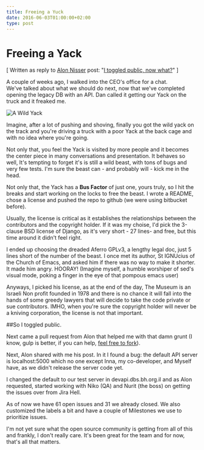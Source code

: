 ```yaml
---
title: Freeing a Yuck
date: 2016-06-03T01:00:00+02:00
type: post
---
```


# Freeing a Yack

[ Written as reply to [Alon Nisser](https://medium.com/u/2a5400d58707) post: "[I toggled public, now what?](https://medium.com/@alonisser/i-toggled-public-now-what-6b42959db251#.e8vt352qf)" ]  

A couple of weeks ago, I walked into the CEO's office for a chat.  
We've talked about what we should do next, now that we've completed opening the legacy DB with an API. Dan called it getting our Yack on the truck and it freaked me.


![A Wild Yack](https://cdn-images-1.medium.com/max/800/1*z5udGDTt7uL5VINRClZLdw.jpeg)

Imagine, after a lot of pushing and shoving, finally you got the wild yack on the track and you're driving a truck with a poor Yack at the back cage and with no idea where you're going.  

Not only that, you feel the Yack is visited by more people and it becomes the center piece in many conversations and presentation. It behaves so well, It's tempting to forget it's is still a wild beast, with tons of bugs and very few tests. I'm sure the beast can - and probably will - kick me in the head.  

Not only that, the Yack has a **Bus Factor** of just one, yours truly, so I hit the breaks and start working on the locks to free the beast. I wrote a README, chose a license and pushed the repo to github (we were using bitbucket before).  

Usually, the license is critical as it establishes the relationships between the contributors and the copyright holder. If it was my choise, I'd pick the 3-clause BSD license of Django, as it's very short - 27 lines- and free, but this time around it didn't feel right.  

I ended up choosing the dreaded Aferro GPLv3, a lengthy legal doc, just 5 lines short of the number of the beast. I once met its author, St IGNUcius of the Church of Emacs, and asked him if there was no way to make it shorter. It made him angry. HOORAY! (Imagine myself, a humble worshiper of sed's visual mode, poking a finger in the eye of that pompous emacs user)  

Anyways, I picked his license, as at the end of the day, The Museum is an Israeli Non profit founded in 1978 and there is no chance it will fall into the hands of some greedy lawyers that will decide to take the code private or sue contributors. IMHO, when you're sure the copyright holder will never be a kniving corporation, the license is not that important.  

##So I toggled public.

Next came a pull request from Alon that helped me with that damn grunt (I know, gulp is better, if you can help, [feel free to fork](https://github.com/Beit-Hatfutsot/dbs-front)).  

Next, Alon shared with me his post. In it I found a bug: the default API server is localhost:5000 which no one except Inna, my co-developer, and Myself have, as we didn't release the server code yet.  

I changed the default to our test server in devapi.dbs.bh.org.il and as Alon requested, started working with Niko (QA) and Nurit (the boss) on getting the issues over from Jira Hell.

As of now we have 61 open issues and 31 we already closed. We also customized the labels a bit and have a couple of Milestones we use to prioritize issues.  

I'm not yet sure what the open source community is getting from all of this and frankly, I don't really care. It's been great for the team and for now, that's all that matters.
